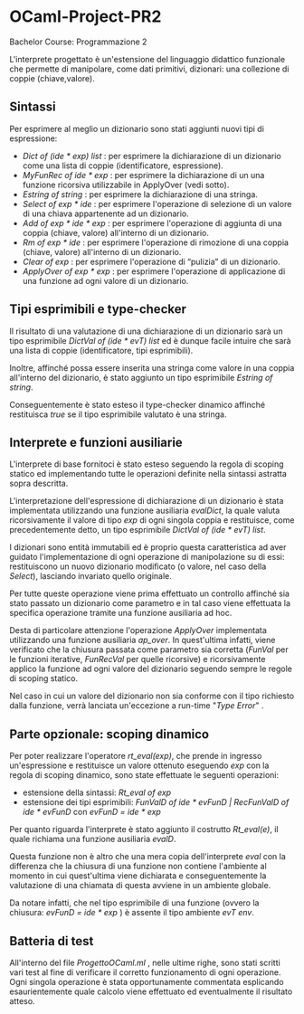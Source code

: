 # OCaml-Project-PR2
Bachelor Course: Programmazione 2

L'interprete progettato è un'estensione del linguaggio didattico funzionale che permette di manipolare, come dati primitivi, dizionari: una collezione di coppie (chiave,valore).

## Sintassi
Per esprimere al meglio un dizionario sono stati aggiunti nuovi tipi di espressione:
* _Dict of (ide * exp) list_ : per esprimere la dichiarazione di un dizionario come una lista di coppie				  (identificatore, espressione).
* _MyFunRec of ide * exp_ : per esprimere la dichiarazione di un una funzione ricorsiva utilizzabile in 				  ApplyOver (vedi sotto).
* _Estring of string_ : per esprimere la dichiarazione di una stringa.
* _Select of exp * ide_ : per esprimere l'operazione di selezione di un valore di una chiava appartenente 			  ad un dizionario.
* _Add of exp * ide * exp_ : per esprimere l'operazione di aggiunta di una coppia (chiave, valore) all'interno 			  di un dizionario.
* _Rm of exp * ide_ : per esprimere l'operazione di rimozione di una coppia (chiave, valore) all'interno 			  di un dizionario.
* _Clear of exp_ : per esprimere l'operazione di “pulizia” di un dizionario.
* _ApplyOver of exp * exp_ : per esprimere l'operazione di applicazione di una funzione ad ogni valore di 			  	  un dizionario.

## Tipi esprimibili e type-checker
Il risultato di una valutazione di una dichiarazione di un dizionario sarà un tipo esprimibile _DictVal of (ide * evT) list_ ed è dunque facile intuire che sarà una lista di coppie (identificatore, tipi esprimibili).

Inoltre, affinché possa essere inserita una stringa come valore in una coppia all'interno del dizionario, è stato aggiunto un tipo esprimibile _Estring of string_.

Conseguentemente è stato esteso il type-checker dinamico affinché restituisca _true_ se il tipo esprimibile valutato è una stringa.

## Interprete e funzioni ausiliarie
L'interprete di base fornitoci è stato esteso seguendo la regola di scoping statico ed implementando tutte le operazioni definite nella sintassi astratta sopra descritta.

L'interpretazione dell'espressione di dichiarazione di un dizionario è stata implementata utilizzando una funzione ausiliaria _evalDict_, la quale valuta ricorsivamente il valore di tipo _exp_ di ogni singola coppia e restituisce, come precedentemente detto, un tipo esprimibile _DictVal of (ide * evT) list_.

I dizionari sono entità immutabili ed è proprio questa caratteristica ad aver guidato l'implementazione di ogni operazione di manipolazione su di essi: restituiscono un nuovo dizionario modificato (o valore, nel caso della _Select_), lasciando invariato quello originale.

Per tutte queste operazione viene prima effettuato un controllo affinché sia stato passato un dizionario come parametro e in tal caso viene effettuata la specifica operazione tramite una funzione ausiliaria ad hoc.

Desta di particolare attenzione l'operazione _ApplyOver_ implementata utilizzando una funzione ausiliaria _ap_over_.
In quest'ultima infatti, viene verificato che la chiusura passata come parametro sia corretta (_FunVal_ per le funzioni iterative, _FunRecVal_ per quelle ricorsive) e ricorsivamente applico la funzione ad ogni valore del dizionario seguendo sempre le regole di scoping statico.

Nel caso in cui un valore del dizionario non sia conforme con il tipo richiesto dalla funzione, verrà lanciata un'eccezione a run-time "_Type Error_" .

## Parte opzionale: scoping dinamico
Per poter realizzare l'operatore _rt_eval(exp)_, che prende in ingresso un'espressione e restituisce un valore ottenuto eseguendo _exp_ con la regola di scoping dinamico, sono state effettuate le seguenti operazioni:
* estensione della sintassi: _Rt_eval of exp_ 
* estensione dei tipi esprimibili:  _FunValD of ide * evFunD | RecFunValD of ide * evFunD_   con   _evFunD = ide * exp_

Per quanto riguarda l'interprete è stato aggiunto il costrutto _Rt_eval(e)_, il quale richiama una funzione ausiliaria _evalD_.

Questa funzione non è altro che una mera copia dell'interprete _eval_ con la differenza che la chiusura di una funzione non contiene l'ambiente al momento in cui quest'ultima viene dichiarata e conseguentemente la valutazione di una chiamata di questa avviene in un ambiente globale.

Da notare infatti, che nel tipo esprimibile di una funzione (ovvero la chiusura: _evFunD = ide * exp_ ) è assente il tipo ambiente _evT env_.

## Batteria di test
All'interno del file _ProgettoOCaml.ml_ , nelle ultime righe, sono stati scritti vari test al fine di verificare il corretto funzionamento di ogni operazione.
Ogni singola operazione è stata opportunamente commentata esplicando esaurientemente quale calcolo viene effettuato ed eventualmente il risultato atteso.
